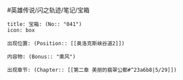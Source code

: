 #英雄传说/闪之轨迹/笔记/宝箱
```ad-quote
title: 宝箱: (No:: "041")
icon: box

出现位置: (Position:: [[奥洛克斯峡谷道2]])

内容物: (Bonus:: "熏风")

出现章节: (Chapter:: [[第二章 美丽的翡翠公都#^23a6b8|5/29]])

```
